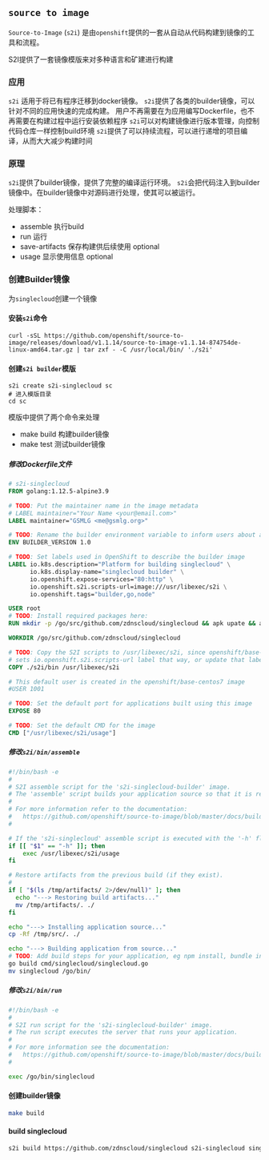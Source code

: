 ## `source to image`

`Source-to-Image` (`s2i`) 是由`openshift`提供的一套从自动从代码构建到镜像的工具和流程。

S2I提供了一套镜像模版来对多种语言和矿建进行构建


### 应用

`s2i` 适用于将已有程序迁移到docker镜像。
`s2i`提供了各类的builder镜像，可以针对不同的应用快速的完成构建。
用户不再需要在为应用编写Dockerfile，也不再需要在构建过程中运行安装依赖程序
`s2i`可以对构建镜像进行版本管理，向控制代码仓库一样控制build环境
`s2i`提供了可以持续流程，可以进行递增的项目编译，从而大大减少构建时间


### 原理

`s2i`提供了builder镜像，提供了完整的编译运行环境。
`s2i`会把代码注入到builder镜像中。在builder镜像中对源码进行处理，使其可以被运行。

处理脚本：
- assemble 执行build
- run 运行
- save-artifacts 保存构建供后续使用 optional
- usage 显示使用信息 optional


### 创建Builder镜像

为`singlecloud`创建一个镜像

#### 安装`s2i`命令

```shell
curl -sSL https://github.com/openshift/source-to-image/releases/download/v1.1.14/source-to-image-v1.1.14-874754de-linux-amd64.tar.gz | tar zxf - -C /usr/local/bin/ './s2i'
```

#### 创建`s2i builder`模版

```shell
s2i create s2i-singlecloud sc
# 进入模版目录
cd sc
```

模版中提供了两个命令来处理
- make build 构建builder镜像
- make test 测试builder镜像

##### 修改Dockerfile文件

```Dockerfile
# s2i-singlecloud
FROM golang:1.12.5-alpine3.9

# TODO: Put the maintainer name in the image metadata
# LABEL maintainer="Your Name <your@email.com>"
LABEL maintainer="GSMLG <me@gsmlg.org>"

# TODO: Rename the builder environment variable to inform users about application you provide them
ENV BUILDER_VERSION 1.0

# TODO: Set labels used in OpenShift to describe the builder image
LABEL io.k8s.description="Platform for building singlecloud" \
      io.k8s.display-name="singlecloud builder" \
      io.openshift.expose-services="80:http" \
      io.openshift.s2i.scripts-url=image:///usr/libexec/s2i \
      io.openshift.tags="builder,go,node"

USER root
# TODO: Install required packages here:
RUN mkdir -p /go/src/github.com/zdnscloud/singlecloud && apk upate && apk add bash && rm -rf /var/cache/apk/

WORKDIR /go/src/github.com/zdnscloud/singlecloud

# TODO: Copy the S2I scripts to /usr/libexec/s2i, since openshift/base-centos7 image
# sets io.openshift.s2i.scripts-url label that way, or update that label
COPY ./s2i/bin /usr/libexec/s2i

# This default user is created in the openshift/base-centos7 image
#USER 1001

# TODO: Set the default port for applications built using this image
EXPOSE 80

# TODO: Set the default CMD for the image
CMD ["/usr/libexec/s2i/usage"]
```

##### 修改`s2i/bin/assemble`

```bash
#!/bin/bash -e
#
# S2I assemble script for the 's2i-singlecloud-builder' image.
# The 'assemble' script builds your application source so that it is ready to run.
#
# For more information refer to the documentation:
#	https://github.com/openshift/source-to-image/blob/master/docs/builder_image.md
#

# If the 's2i-singlecloud' assemble script is executed with the '-h' flag, print the usage.
if [[ "$1" == "-h" ]]; then
	exec /usr/libexec/s2i/usage
fi

# Restore artifacts from the previous build (if they exist).
#
if [ "$(ls /tmp/artifacts/ 2>/dev/null)" ]; then
  echo "---> Restoring build artifacts..."
  mv /tmp/artifacts/. ./
fi

echo "---> Installing application source..."
cp -Rf /tmp/src/. ./

echo "---> Building application from source..."
# TODO: Add build steps for your application, eg npm install, bundle install, pip install, etc.
go build cmd/singlecloud/singlecloud.go
mv singlecloud /go/bin/
```


##### 修改`s2i/bin/run`

```bash
#!/bin/bash -e
#
# S2I run script for the 's2i-singlecloud-builder' image.
# The run script executes the server that runs your application.
#
# For more information see the documentation:
#	https://github.com/openshift/source-to-image/blob/master/docs/builder_image.md
#

exec /go/bin/singlecloud
```

#### 创建builder镜像

```bash
make build
```

#### build singlecloud

```bash
s2i build https://github.com/zdnscloud/singlecloud s2i-singlecloud singlecloud
```
